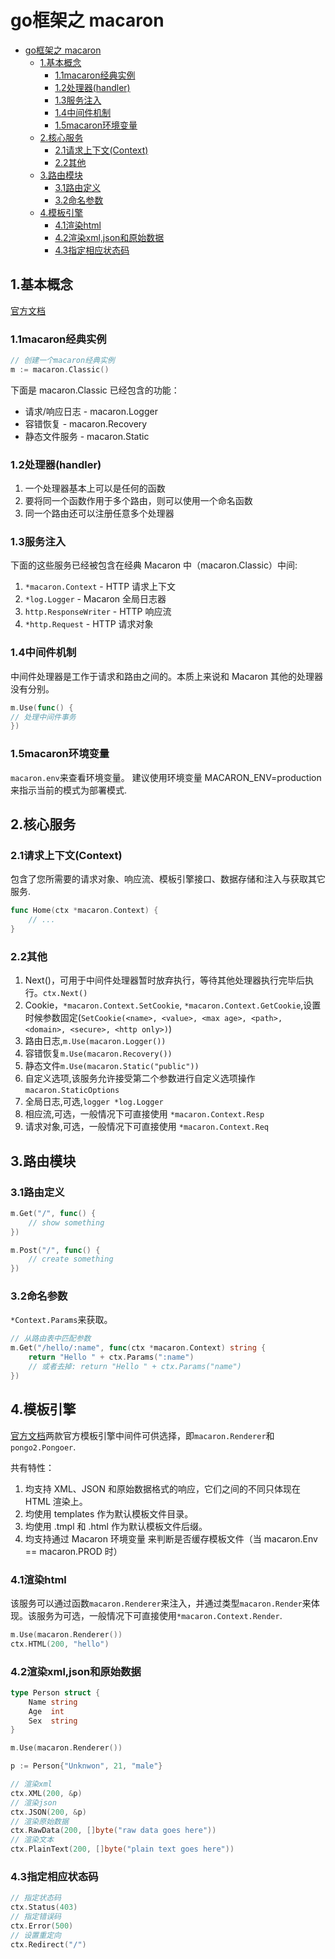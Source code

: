 # go框架之 macaron

<!-- TOC -->

- [go框架之 macaron](#go%e6%a1%86%e6%9e%b6%e4%b9%8b-macaron)
  - [1.基本概念](#1%e5%9f%ba%e6%9c%ac%e6%a6%82%e5%bf%b5)
    - [1.1macaron经典实例](#11macaron%e7%bb%8f%e5%85%b8%e5%ae%9e%e4%be%8b)
    - [1.2处理器(handler)](#12%e5%a4%84%e7%90%86%e5%99%a8handler)
    - [1.3服务注入](#13%e6%9c%8d%e5%8a%a1%e6%b3%a8%e5%85%a5)
    - [1.4中间件机制](#14%e4%b8%ad%e9%97%b4%e4%bb%b6%e6%9c%ba%e5%88%b6)
    - [1.5macaron环境变量](#15macaron%e7%8e%af%e5%a2%83%e5%8f%98%e9%87%8f)
  - [2.核心服务](#2%e6%a0%b8%e5%bf%83%e6%9c%8d%e5%8a%a1)
    - [2.1请求上下文(Context)](#21%e8%af%b7%e6%b1%82%e4%b8%8a%e4%b8%8b%e6%96%87context)
    - [2.2其他](#22%e5%85%b6%e4%bb%96)
  - [3.路由模块](#3%e8%b7%af%e7%94%b1%e6%a8%a1%e5%9d%97)
    - [3.1路由定义](#31%e8%b7%af%e7%94%b1%e5%ae%9a%e4%b9%89)
    - [3.2命名参数](#32%e5%91%bd%e5%90%8d%e5%8f%82%e6%95%b0)
  - [4.模板引擎](#4%e6%a8%a1%e6%9d%bf%e5%bc%95%e6%93%8e)
    - [4.1渲染html](#41%e6%b8%b2%e6%9f%93html)
    - [4.2渲染xml,json和原始数据](#42%e6%b8%b2%e6%9f%93xmljson%e5%92%8c%e5%8e%9f%e5%a7%8b%e6%95%b0%e6%8d%ae)
    - [4.3指定相应状态码](#43%e6%8c%87%e5%ae%9a%e7%9b%b8%e5%ba%94%e7%8a%b6%e6%80%81%e7%a0%81)

<!-- /TOC -->

## 1.基本概念

[官方文档](https://go-macaron.com/docs/middlewares)

### 1.1macaron经典实例

```go
// 创建一个macaron经典实例
m := macaron.Classic()
```

下面是 macaron.Classic 已经包含的功能：

- 请求/响应日志 - macaron.Logger
- 容错恢复 - macaron.Recovery
- 静态文件服务 - macaron.Static

### 1.2处理器(handler)

1. 一个处理器基本上可以是任何的函数
2. 要将同一个函数作用于多个路由，则可以使用一个命名函数
3. 同一个路由还可以注册任意多个处理器

### 1.3服务注入

下面的这些服务已经被包含在经典 Macaron 中（macaron.Classic）中间:

1. `*macaron.Context` - HTTP 请求上下文
2. `*log.Logger` - Macaron 全局日志器
3. `http.ResponseWriter` - HTTP 响应流
4. `*http.Request` - HTTP 请求对象

### 1.4中间件机制

中间件处理器是工作于请求和路由之间的。本质上来说和 Macaron 其他的处理器没有分别。

```go
m.Use(func() {
// 处理中间件事务
})
```

### 1.5macaron环境变量

`macaron.env`来查看环境变量。
建议使用环境变量 MACARON_ENV=production 来指示当前的模式为部署模式.

## 2.核心服务

### 2.1请求上下文(Context)

包含了您所需要的请求对象、响应流、模板引擎接口、数据存储和注入与获取其它服务.

```go
func Home(ctx *macaron.Context) {
    // ...
}
```

### 2.2其他

1. Next()，可用于中间件处理器暂时放弃执行，等待其他处理器执行完毕后执行。`ctx.Next()`
2. Cookie，`*macaron.Context.SetCookie`, `*macaron.Context.GetCookie`,设置时候参数固定(`SetCookie(<name>, <value>, <max age>, <path>, <domain>, <secure>, <http only>)`)
3. 路由日志,`m.Use(macaron.Logger())`
4. 容错恢复`m.Use(macaron.Recovery())`
5. 静态文件`m.Use(macaron.Static("public"))`
6. 自定义选项,该服务允许接受第二个参数进行自定义选项操作`macaron.StaticOptions`
7. 全局日志,可选,`logger *log.Logger`
8. 相应流,可选，一般情况下可直接使用 `*macaron.Context.Resp`
9. 请求对象,可选，一般情况下可直接使用 `*macaron.Context.Req`

## 3.路由模块

### 3.1路由定义

```go
m.Get("/", func() {
    // show something
})

m.Post("/", func() {
    // create something
})
```

### 3.2命名参数

`*Context.Params`来获取。

```go
// 从路由表中匹配参数
m.Get("/hello/:name", func(ctx *macaron.Context) string {
    return "Hello " + ctx.Params(":name")
    // 或者去掉: return "Hello " + ctx.Params("name")
})
```

## 4.模板引擎

[官方文档](https://gowalker.org/html/template)两款官方模板引擎中间件可供选择，即`macaron.Renderer`和`pongo2.Pongoer`.

共有特性：

1. 均支持 XML、JSON 和原始数据格式的响应，它们之间的不同只体现在 HTML 渲染上。
2. 均使用 templates 作为默认模板文件目录。
3. 均使用 .tmpl 和 .html 作为默认模板文件后缀。
4. 均支持通过 Macaron 环境变量 来判断是否缓存模板文件（当 macaron.Env == macaron.PROD 时）

### 4.1渲染html

该服务可以通过函数`macaron.Renderer`来注入，并通过类型`macaron.Render`来体现。该服务为可选，一般情况下可直接使用`*macaron.Context.Render`.

```go
m.Use(macaron.Renderer())
ctx.HTML(200, "hello")
```

### 4.2渲染xml,json和原始数据

```go
type Person struct {
    Name string
    Age  int
    Sex  string
}

m.Use(macaron.Renderer())

p := Person{"Unknwon", 21, "male"}

// 渲染xml
ctx.XML(200, &p)
// 渲染json
ctx.JSON(200, &p)
// 渲染原始数据
ctx.RawData(200, []byte("raw data goes here"))
// 渲染文本
ctx.PlainText(200, []byte("plain text goes here"))
```

### 4.3指定相应状态码

```go
// 指定状态码
ctx.Status(403)
// 指定错误码
ctx.Error(500)
// 设置重定向
ctx.Redirect("/")
```
